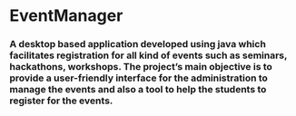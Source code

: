 # EventManager
### A desktop based application developed using java which facilitates registration for all kind of events such as seminars, hackathons, workshops. The project’s main objective is to provide a user-friendly interface for the administration to manage the events and also a tool to help the students to register for the events.
